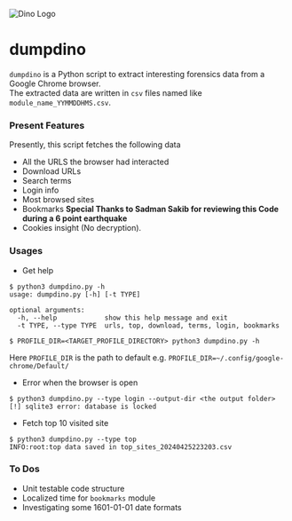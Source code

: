 ![Dino Logo](assets/dino_logo.png)  
# dumpdino

`dumpdino` is a Python script to extract interesting forensics data from a Google Chrome browser.   
The extracted data are written in `csv` files named like `module_name_YYMMDDHMS.csv`.  
### Present Features 
Presently, this script fetches the following data 
- All the URLS the browser had interacted 
- Download URLs 
- Search terms 
- Login info 
- Most browsed sites
- Bookmarks **Special Thanks to Sadman Sakib for reviewing this Code during a 6 point earthquake**
- Cookies insight (No decryption).
### Usages  
- Get help
```commandline
$ python3 dumpdino.py -h
usage: dumpdino.py [-h] [-t TYPE]

optional arguments:
  -h, --help            show this help message and exit
  -t TYPE, --type TYPE  urls, top, download, terms, login, bookmarks

$ PROFILE_DIR=<TARGET_PROFILE_DIRECTORY> python3 dumpdino.py -h

```
Here `PROFILE_DIR` is the path to default e.g. `PROFILE_DIR=~/.config/google-chrome/Default/`  
- Error when the browser is open 
```commandline
$ python3 dumpdino.py --type login --output-dir <the output folder>
[!] sqlite3 error: database is locked
```
- Fetch top 10 visited site 
```commandline
$ python3 dumpdino.py --type top
INFO:root:top data saved in top_sites_20240425223203.csv
```

### To Dos
- Unit testable code structure 
- Localized time for `bookmarks` module
- Investigating some 1601-01-01 date formats
